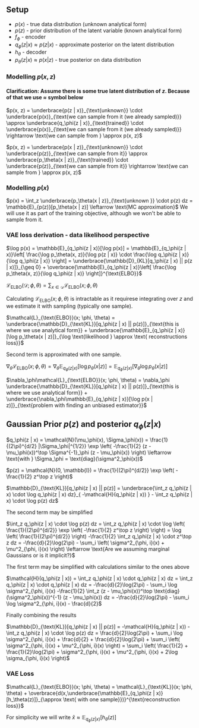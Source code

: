 ## **Setup**
- $p(x)$ - true data distribution (unknown analytical form)
- $p(z)$ - prior distribution of the latent variable (known analytical form)
- $f_\phi$ - encoder
- $q_\phi(z | x) \approx p(z | x)$ - approximate posterior on the latent distribution
- $h_\theta$ - decoder 
- $p_\theta(z | x) \approx p(x | z)$ - true posterior on data distribution

### Modelling $p(x, z)$
#### Clarification: Assume there is some true latent distribution of $z$. Because of that we use $\approx$ symbol below
$p(x, z) = \underbrace{p(z | x)}_{\text{unknown}} \cdot \underbrace{p(x)}_{\text{we can sample from it (we already sampled)}} \approx \underbrace{q_\phi(z | x)}_{\text{trained}} \cdot \underbrace{p(x)}_{\text{we can sample from it (we already sampled)}} \rightarrow \text{we can sample from } \approx p(x, z)$

$p(x, z) = \underbrace{p(x | z)}_{\text{unknown}} \cdot \underbrace{p(z)}_{\text{we can sample from it}} \approx \underbrace{p_\theta(x | z)}_{\text{trained}} \cdot \underbrace{p(z)}_{\text{we can sample from it}} \rightarrow \text{we can sample from } \approx p(x, z)$

### Modelling $p(x)$
$p(x) = \int_z \underbrace{p_\theta(x | z)}_{\text{unknown }} \cdot p(z) dz = \mathbb{E}_{p(z)}[p_\theta(x | z)] \leftarrow \text{MC approximation}$
We will use it as part of the training objective, although we won't be able to sample from it.

### VAE loss derivation - data likelihood perspective
$\log p(x) = \mathbb{E}_{q_\phi(z | x)}[\log p(x)] = \mathbb{E}_{q_\phi(z | x)}\left[ \frac{\log p_\theta(x, z)}{\log p(z | x)} \cdot \frac{\log q_\phi(z | x)}{\log q_\phi(z | x)} \right] = \underbrace{\mathbb{D}_{KL}[q_\phi(z | x) || p(z | x)]}_{\geq 0} + \overbrace{\mathbb{E}_{q_\phi(z | x)}\left[ \frac{\log p_\theta(x, z)}{\log q_\phi(z | x)} \right]}^{\text{ELBO}}$

<!-- $\mathcal{L}_\text{ELBO}(x;\phi, \theta) = \mathbb{E}_{q_\phi(z | x)}[\log p_\theta(x, z) - \log q_\phi(z | x)] \approx \log p_\theta(x, z) - \log q_\phi(z | x)$ -->

$\mathcal{L}_\text{ELBO}(\mathcal{D};\phi, \theta) = \sum_{x \in \mathcal{D}} \mathcal{L}_\text{ELBO}(x;\phi, \theta)$

Calculating $\mathcal{L}_\text{ELBO}(x;\phi, \theta)$ is intractable as it requirese integrating over $z$ and we estimate it with sampling (typically one sample).

$\mathcal{L}_{\text{ELBO}}(x; \phi, \theta) = \underbrace{\mathbb{D}_{\text{KL}}[q_\phi(z | x) || p(z)]}_{\text{this is where we use analytical form}} + \underbrace{\mathbb{E}_{q_\phi(z | x)}[\log p_\theta(x | z)]}_{\log \text{likelihood } \approx \text{ reconstructions loss}}$

Second term is approximated with one sample.

<!-- $\nabla_\theta\mathcal{L}_{\text{ELBO}}(x; \phi, \theta) = \nabla_\theta \mathbb{E}_{q_\phi(z | x)}[\log p_\theta(x, z) - \log q_\phi(z | x)] = \underbrace{ \mathbb{E}_{q_\phi(z | x)}[\nabla_\theta \log p_\theta(x, z)]}_{\text{log likelihood } \approx \text{ reconstruction loss MSE}} \approx_{z \sim q_\phi(z | x)} \nabla_\theta \log p_\theta(x, z)$ -->

<!-- $\nabla_\phi\mathcal{L}_{\text{ELBO}}(x; \phi, \theta) = \underbrace{\nabla_\phi \mathbb{E}_{q_\phi(z | x)}[\log p_\theta(x, z) - \log q_\phi(z | x)]}_{\text{problematic to get an unbiased estimator}} \leftarrow \text{this is where we need reparametrisation trick in the Gaussian prior case to pass the gradient throught sampling}$ -->

$\nabla_\theta\mathcal{L}_{\text{ELBO}}(x; \phi, \theta) = \nabla_\theta\mathbb{E}_{q_\phi(z | x)}[\log p_\theta(x | z)] = \mathbb{E}_{q_\phi(z | x)}[\nabla_\theta \log p_\theta(x | z)]$

$\nabla_\phi\mathcal{L}_{\text{ELBO}}(x; \phi, \theta) = \nabla_\phi \underbrace{\mathbb{D}_{\text{KL}}[q_\phi(z | x) || p(z)]}_{\text{this is where we use analytical form}} + \underbrace{\nabla_\phi\mathbb{E}_{q_\phi(z | x)}[\log p(x | z)]}_{\text{problem with finding an unbiased estimator}}$

<!-- ### Tr aining
1. Pass $x$ through $f_\phi$ to get $q_\phi(z | x)$.
2. Sample $z \sim q_\phi(z | x)$ to estimate $\mathbb{E}_{q_\phi(z | x)}[\mathbb{E}_{p_\theta(x | z)}[x | z]] = x$. -->

## Gaussian Prior $p(z)$ and posterior $q_\phi(z | x)$

$q_\phi(z | x) = \mathcal{N}(\mu_\phi(x), \Sigma_\phi(x)) = \frac{1}{(2\pi)^{d/2} |\Sigma_\phi|^{1/2}} \exp \left( -\frac{1}{2} (z - \mu_\phi(x))^\top \Sigma^{-1}_\phi (z - \mu_\phi(x)) \right) \leftarrow \text{with } \Sigma_\phi = \text{diag}(\sigma^2_\phi(x))$

$p(z) = \mathcal{N}(0, \mathbb{I}) = \frac{1}{(2\pi)^{d/2}} \exp \left( -\frac{1}{2} z^\top z \right)$

$\mathbb{D}_{\text{KL}}[q_\phi(z | x) || p(z)] = \underbrace{\int_z q_\phi(z | x) \cdot \log q_\phi(z | x) dz}_{ -\mathcal{H}(q_\phi(z | x)) } - \int_z q_\phi(z | x) \cdot \log p(z) dz$

The second term may be simplified

$\int_z q_\phi(z | x) \cdot \log p(z) dz = \int_z q_\phi(z | x) \cdot \log \left( \frac{1}{(2\pi)^{d/2}} \exp \left( -\frac{1}{2} z^\top z \right) \right) = \log \left( \frac{1}{(2\pi)^{d/2}} \right) -\frac{1}{2} \int_z q_\phi(z | x) \cdot z^\top z dz = -\frac{d}{2}\log(2\pi) - \sum_i \left( \sigma^2_{\phi, i}(x) + \mu^2_{\phi, i}(x) \right) \leftarrow \text{Are we assuming marginal Gaussians or is it implicit?}$

The first term may be simplified with calculations similar to the ones above

$\mathcal{H}(q_\phi(z | x)) = \int_z q_\phi(z | x) \cdot q_\phi(z | x) dz = \int_z q_\phi(z | x) \cdot q_\phi(z | x) dz = -\frac{d}{2}\log(2\pi) - \sum_i \log \sigma^2_{\phi, i}(x) -\frac{1}{2} \int_z (z - \mu_\phi(x))^\top \text{diag}(\sigma^2_\phi(x))^{-1} (z - \mu_\phi(x)) dz = -\frac{d}{2}\log(2\pi) - \sum_i \log \sigma^2_{\phi, i}(x) - \frac{d}{2}$

Finally combining the results

$\mathbb{D}_{\text{KL}}[q_\phi(z | x) || p(z)] = -\mathcal{H}(q_\phi(z | x)) - \int_z q_\phi(z | x) \cdot \log p(z) dz = \frac{d}{2}\log(2\pi) + \sum_i \log \sigma^2_{\phi, i}(x) + \frac{d}{2} + \frac{d}{2}\log(2\pi) + \sum_i \left( \sigma^2_{\phi, i}(x) + \mu^2_{\phi, i}(x) \right) = \sum_i \left( \frac{1}{2} + \frac{1}{2}\log(2\pi) + \sigma^2_{\phi, i}(x) + \mu^2_{\phi, i}(x) + 2\log \sigma_{\phi, i}(x) \right)$

### VAE Loss

$\mathcal{L}_{\text{ELBO}}(x; \phi, \theta) = \mathcal{L}_{\text{KL}}(x; \phi, \theta) + \overbrace{d(x,\underbrace{\mathbb{E}_{q_\phi(z | x)}[h_\theta(z)]}_{\approx \text{ with one sample}})}^{\text{reconstruction loss}}$

For simplicity we will write $\hat{x} \approx \mathbb{E}_{q_\phi(z | x)}[h_\theta(z)]$